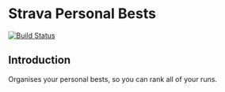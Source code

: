 # Strava Personal Bests

[![Build Status](https://dev.azure.com/mattclarksonweb/strava.personal.bests/_apis/build/status/strava.personal.bests.CI?branchName=master)](https://dev.azure.com/mattclarksonweb/strava.personal.bests/_build/latest?definitionId=1&branchName=master)

## Introduction

Organises your personal bests, so you can rank all of your runs.